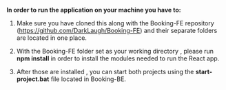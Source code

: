 <b>In order to run the application on your machine you have to:</b>
1. Make sure you have cloned this along with the Booking-FE repository (https://github.com/DarkLaugh/Booking-FE)
and their separate folders are located in one place.

2. With the Booking-FE folder set as your working directory , please run <b>npm install</b>
in order to install the modules needed to run the React app.

3. After those are installed , you can start both projects using the <b>start-project.bat</b> file located in
Booking-BE.
